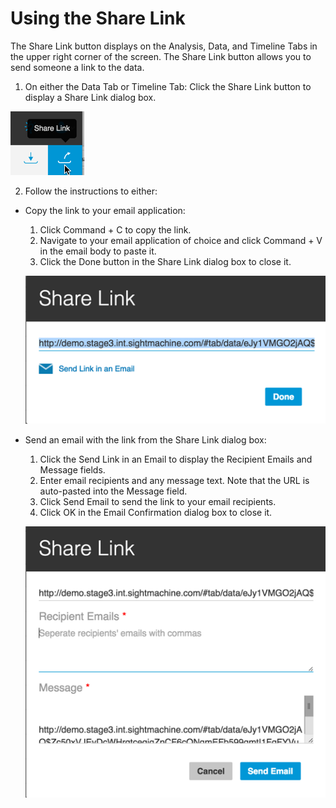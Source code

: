 # Using the Share Link

The Share Link button displays on the Analysis, Data, and Timeline Tabs in the upper right corner of the screen. The Share Link button allows you to send someone a link to the data.

1. On either the Data Tab or Timeline Tab: Click the Share Link button to display a Share Link dialog box.

  ![](/assets/shareLink7_24_16.png)

2. Follow the instructions to either:

  * Copy the link to your email application:

    1. Click Command + C to copy the link.
    2. Navigate to your email application of choice and click Command + V in the email body to paste it.
    3. Click the Done button in the Share Link dialog box to close it.

      ![](/assets/shareLinkDialog7_24_16.png)




* Send an email with the link from the Share Link dialog box:

  1. Click the Send Link in an Email to display the Recipient Emails and Message fields.
  2. Enter email recipients and any message text. Note that the URL is auto-pasted into the Message field.  
  3. Click Send Email to send the link to your email recipients.
  4. Click OK in the Email Confirmation dialog box to close it.

    ![](/assets/shareLinkEmailDialog7_24_16.png)




